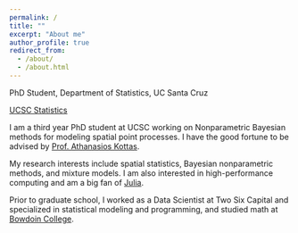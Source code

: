 ```yaml
---
permalink: /
title: ""
excerpt: "About me"
author_profile: true
redirect_from: 
  - /about/
  - /about.html
---
```



PhD Student, Department of Statistics, UC Santa Cruz 

[UCSC Statistics](https://grad.soe.ucsc.edu/stats)

I am a third year PhD student at UCSC working on Nonparametric Bayesian methods for modeling spatial point processes. I have the good fortune to be advised by [Prof. Athanasios Kottas](https://users.soe.ucsc.edu/~thanos/).

My research interests include spatial statistics, Bayesian nonparametric methods, and mixture models. I am also interested in high-performance computing and am a big fan of [Julia](https://julialang.org/).

Prior to graduate school, I worked as a Data Scientist at Two Six Capital and specialized in statistical modeling and programming, and studied math at [Bowdoin College](https://www.bowdoin.edu/).  

